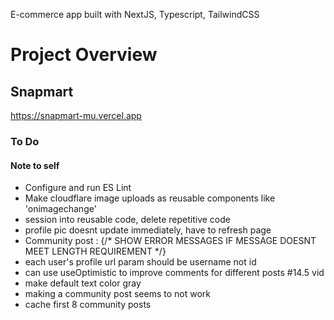
E-commerce app built with NextJS, Typescript, TailwindCSS

# Project Overview

## Snapmart

https://snapmart-mu.vercel.app


### To Do
#### Note to self
- Configure and run ES Lint 
- Make cloudflare image uploads as reusable components like 'onimagechange'
- session into reusable code, delete repetitive code
- profile pic doesnt update immediately, have to refresh page 
- Community post :           {/* SHOW ERROR MESSAGES IF MESSAGE DOESNT MEET LENGTH REQUIREMENT */}
- each user's profile url param should be username not id 
- can use useOptimistic to improve comments for different posts #14.5 vid
- make default text color gray
- making a community post seems to not work 
- cache first 8 community posts